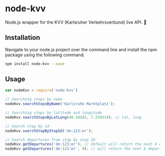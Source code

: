 # node-kvv
Node.js wrapper for the KVV (Karlsruher Verkehrsverbund) live API. 🚄

## Installation
Navigate to your node.js project over the command line and install the npm package using the following command.
```bash
npm install node-kvv --save
```
## Usage
```js
var nodeKvv = require('node-kvv')

// Searching stops by name
nodeKvv.searchStopsByName('Karlsruhe Marktplatz');

// Searching stops by latitude and longitude
nodeKvv.searchStopsByLatLong(48.34342, 7.234234); // lat, long

// Search stop by id
nodeKvv.searchStopByStopId('de:123:er');

// Search departures from stop by stop ID
nodeKvv.getDepartures('de:123:er'); // default will return the next 4 departures
nodeKvv.getDepartures('de:123:er', 8); // will return the next 8 departures
```
